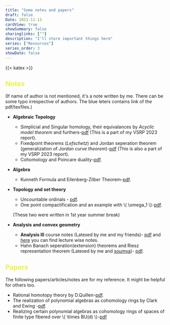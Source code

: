 ```yaml
---
title: "Some notes and papers"
draft: false
Date: 2021-11-11
cardView: true
showSummary: false
sharinglinks: [""]
description: "I'll store important things here"
series: ["Resources"]
series_order: 3
showDate: false
---
```


{{< katex >}}

## <span style="color: #EBF343;">Notes</span>
(If name of author is not mentioned, it's a note written by me. There can be some typo irrespective of authors. The blue leters contains link of the pdf/texfiles.)
 
- **Algebraic Topology**
   * Simplicial and Singular homology, their equivalances by *Acyclic model theorem* and furthers-[pdf](main.pdf) (This is a part of my VSRP 2023 report).
   * Fixedpoint theorems (*Lefschetz*) and Jordan seperation theorem (generalization of *Jordan curve theorem*)-[pdf](fp-ord.pdf) (This is also a part of my VSRP 2023 report).
   * Cohomology and Poincare duality-[pdf](chompoin.pdf).
- **Algebra**
   * Kunneth Formula and Eilenberg-Zilber Theorem-[pdf](kunneth.pdf). 
- **Topology and set theory** 
  * Uncountable ordinals - [pdf](ordinalnumber.pdf).
  * One point compactification and an example with \\( \omega_1 \\)-[pdf](oneptcpt.pdf). 
  
  (These two were written in 1st year summer break)

- **Analysis and convex geometry**
  * **Analysis III** course notes (Latexed by me and my friends)- [pdf](https://awnathan1893.github.io/Analysis3_Notes/pdfs/Analysis-3.pdf) and [here](https://awnathan1893.github.io/Analysis3_Notes/) you can find lecture wise notes.
  * Hahn Banach seperation(extension) theorems and Riesz representation theorem  (Latexed by me and [soumya](https://omegasd18.github.io/))- [pdf](/content/resources/semsters/convex.pdf).

## <span style="color: #EBF343;">Papers</span>
The following papers/articles/notes are for my reference. It might be helpful for others too.

- Rational homotopy theory by D.Quillen-[pdf](https://people.math.rochester.edu/faculty/doug/otherpapers/quillen-rational.pdf).
- The realization of polynomial algebras as cohomology rings by Clark and Ewing -[pdf](https://msp.org/pjm/1974/50-2/pjm-v50-n2-p07-s.pdf).
- Realizing certain polynomial algebras as cohomology rings of spaces of finite type fibered over \\( \times BU(d) \\)-[pdf](https://projecteuclid.org/journals/pacific-journal-of-mathematics/volume-126/issue-2/Realizing-certain-polynomial-algebras-as-cohomology-rings-of-spaces-of/pjm/1102699808.pdf)